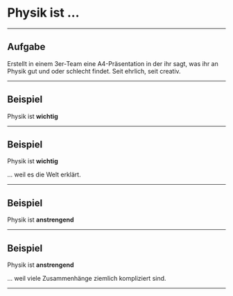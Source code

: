 # Physik ist ...

---

## Aufgabe

Erstellt in einem 3er-Team eine A4-Präsentation in der ihr sagt, was ihr an Physik gut und oder schlecht findet. Seit ehrlich, seit creativ.

---

## Beispiel

Physik ist **wichtig**

---

## Beispiel

Physik ist **wichtig**

... weil es die Welt erklärt.

---

## Beispiel

Physik ist **anstrengend**

---

## Beispiel

Physik ist **anstrengend**

... weil viele Zusammenhänge ziemlich kompliziert sind.

---
